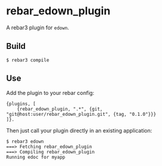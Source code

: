 rebar_edown_plugin
==================

A rebar3 plugin for `edown`.

Build
-----

    $ rebar3 compile

Use
---

Add the plugin to your rebar config:

    {plugins, [
        {rebar_edown_plugin, ".*", {git, "git@host:user/rebar_edown_plugin.git", {tag, "0.1.0"}}}
    ]}.

Then just call your plugin directly in an existing application:

    $ rebar3 edown
    ===> Fetching rebar_edown_plugin
    ===> Compiling rebar_edown_plugin
    Running edoc for myapp
